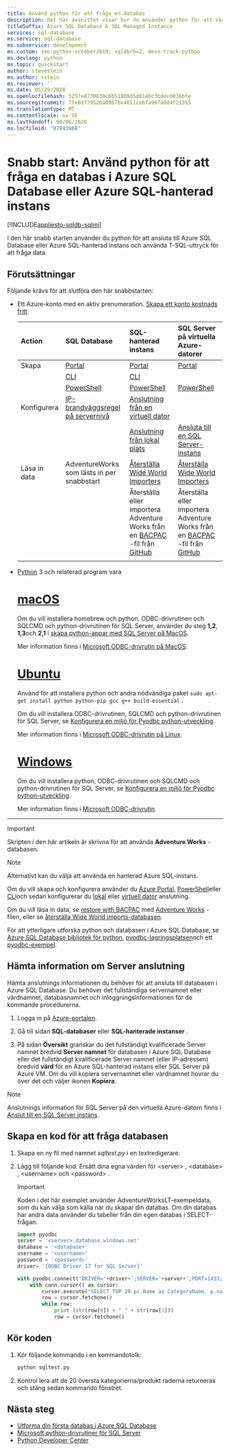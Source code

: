 ```yaml
---
title: Använd python för att fråga en databas
description: Det här avsnittet visar hur du använder python för att skapa ett program som ansluter till en databas i Azure SQL Database och frågar den med hjälp av Transact-SQL-uttryck.
titleSuffix: Azure SQL Database & SQL Managed Instance
services: sql-database
ms.service: sql-database
ms.subservice: development
ms.custom: seo-python-october2019, sqldbrb=2, devx-track-python
ms.devlang: python
ms.topic: quickstart
author: stevestein
ms.author: sstein
ms.reviewer: ''
ms.date: 05/29/2020
ms.openlocfilehash: 5257e8730830c6b51808d5d014bc3bdec6036bfe
ms.sourcegitcommit: 7fe8df79526a0067be4651ce6fa96fa9d4f21355
ms.translationtype: MT
ms.contentlocale: sv-SE
ms.lasthandoff: 08/06/2020
ms.locfileid: "87843988"
---
```

# <a name="quickstart-use-python-to-query-a-database-in-azure-sql-database-or-azure-sql-managed-instance"></a>Snabb start: Använd python för att fråga en databas i Azure SQL Database eller Azure SQL-hanterad instans
[!INCLUDE[appliesto-sqldb-sqlmi](../includes/appliesto-sqldb-sqlmi.md)]

I den här snabb starten använder du python för att ansluta till Azure SQL Database eller Azure SQL-hanterad instans och använda T-SQL-uttryck för att fråga data.

## <a name="prerequisites"></a>Förutsättningar

Följande krävs för att slutföra den här snabbstarten:

- Ett Azure-konto med en aktiv prenumeration. [Skapa ett konto kostnads fritt](https://azure.microsoft.com/free/?ref=microsoft.com&utm_source=microsoft.com&utm_medium=docs&utm_campaign=visualstudio).

  | Action | SQL Database | SQL-hanterad instans | SQL Server på virtuella Azure-datorer |
  |:--- |:--- |:---|:---|
  | Skapa| [Portal](single-database-create-quickstart.md) | [Portal](../managed-instance/instance-create-quickstart.md) | [Portal](../virtual-machines/windows/sql-vm-create-portal-quickstart.md)
  || [CLI](scripts/create-and-configure-database-cli.md) | [CLI](https://medium.com/azure-sqldb-managed-instance/working-with-sql-managed-instance-using-azure-cli-611795fe0b44) |
  || [PowerShell](scripts/create-and-configure-database-powershell.md) | [PowerShell](../managed-instance/scripts/create-configure-managed-instance-powershell.md) | [PowerShell](../virtual-machines/windows/sql-vm-create-powershell-quickstart.md)
  | Konfigurera | [IP-brandväggsregel på servernivå](firewall-create-server-level-portal-quickstart.md)| [Anslutning från en virtuell dator](../managed-instance/connect-vm-instance-configure.md)|
  |||[Anslutning från lokal plats](../managed-instance/point-to-site-p2s-configure.md) | [Ansluta till en SQL Server-instans](../virtual-machines/windows/sql-vm-create-portal-quickstart.md)
  |Läsa in data|AdventureWorks som lästs in per snabbstart|[Återställa Wide World Importers](../managed-instance/restore-sample-database-quickstart.md) | [Återställa Wide World Importers](../managed-instance/restore-sample-database-quickstart.md) |
  |||Återställa eller importera Adventure Works från en [BACPAC](database-import.md) -fil från [GitHub](https://github.com/Microsoft/sql-server-samples/tree/master/samples/databases/adventure-works)| Återställa eller importera Adventure Works från en [BACPAC](database-import.md) -fil från [GitHub](https://github.com/Microsoft/sql-server-samples/tree/master/samples/databases/adventure-works)|
  |||

- [Python](https://python.org/downloads) 3 och relaterad program vara

  # <a name="macos"></a>[macOS](#tab/macos)

  Om du vill installera homebrew och python, ODBC-drivrutinen och SQLCMD och python-drivrutinen för SQL Server, använder du steg **1,2**, **1,3**och **2,1** i [skapa python-appar med SQL Server på MacOS](https://www.microsoft.com/sql-server/developer-get-started/python/mac/).

  Mer information finns i [Microsoft ODBC-drivrutin på MacOS](/sql/connect/odbc/linux-mac/installing-the-microsoft-odbc-driver-for-sql-server).

  # <a name="ubuntu"></a>[Ubuntu](#tab/ubuntu)

  Använd för att installera python och andra nödvändiga paket `sudo apt-get install python python-pip gcc g++ build-essential` .

  Om du vill installera ODBC-drivrutinen, SQLCMD och python-drivrutinen för SQL Server, se [Konfigurera en miljö för Pyodbc python-utveckling](/sql/connect/python/pyodbc/step-1-configure-development-environment-for-pyodbc-python-development#linux).

  Mer information finns i [Microsoft ODBC-drivrutin på Linux](/sql/connect/odbc/linux-mac/installing-the-microsoft-odbc-driver-for-sql-server).

  # <a name="windows"></a>[Windows](#tab/windows)

  Om du vill installera python, ODBC-drivrutinen och SQLCMD och python-drivrutinen för SQL Server, se [Konfigurera en miljö för Pyodbc python-utveckling](/sql/connect/python/pyodbc/step-1-configure-development-environment-for-pyodbc-python-development#windows).

  Mer information finns i [Microsoft ODBC-drivrutin](/sql/connect/odbc/microsoft-odbc-driver-for-sql-server).

---

> [!IMPORTANT]
> Skripten i den här artikeln är skrivna för att använda **Adventure Works** -databasen.

> [!NOTE]
> Alternativt kan du välja att använda en hanterad Azure SQL-instans.
>
> Om du vill skapa och konfigurera använder du [Azure Portal](../managed-instance/instance-create-quickstart.md), [PowerShell](../managed-instance/scripts/create-configure-managed-instance-powershell.md)eller [CLI](https://medium.com/azure-sqldb-managed-instance/working-with-sql-managed-instance-using-azure-cli-611795fe0b44)och sedan konfigurerar du [lokal](../managed-instance/point-to-site-p2s-configure.md) eller [virtuell dator](../managed-instance/connect-vm-instance-configure.md) anslutning.
>
> Om du vill läsa in data, se [restore with BACPAC](database-import.md) med [Adventure Works](https://github.com/Microsoft/sql-server-samples/tree/master/samples/databases/adventure-works) -filen, eller se [återställa Wide World imports-databasen](../managed-instance/restore-sample-database-quickstart.md).

För att ytterligare utforska python och databasen i Azure SQL Database, se [Azure SQL Database bibliotek för python](/python/api/overview/azure/sql), [pyodbc-lagringsplatsen](https://github.com/mkleehammer/pyodbc/wiki/)och ett [pyodbc-exempel](https://github.com/mkleehammer/pyodbc/wiki/Getting-started).

## <a name="get-server-connection-information"></a>Hämta information om Server anslutning

Hämta anslutnings informationen du behöver för att ansluta till databasen i Azure SQL Database. Du behöver det fullständiga servernamnet eller värdnamnet, databasnamnet och inloggningsinformationen för de kommande procedurerna.

1. Logga in på [Azure-portalen](https://portal.azure.com/).

2. Gå till sidan **SQL-databaser** eller **SQL-hanterade instanser** .

3. På sidan **Översikt** granskar du det fullständigt kvalificerade Server namnet bredvid **Server namnet** för databasen i Azure SQL Database eller det fullständigt kvalificerade Server namnet (eller IP-adressen) bredvid **värd** för en Azure SQL-hanterad instans eller SQL Server på Azure VM. Om du vill kopiera servernamnet eller värdnamnet hovrar du över det och väljer ikonen **Kopiera**.

> [!NOTE]
> Anslutnings information för SQL Server på den virtuella Azure-datorn finns i [Anslut till en SQL Server instans](../virtual-machines/windows/sql-vm-create-portal-quickstart.md#connect-to-sql-server).

## <a name="create-code-to-query-your-database"></a>Skapa en kod för att fråga databasen 

1. Skapa en ny fil med namnet *sqltest.py* i en textredigerare.  
   
1. Lägg till följande kod. Ersätt dina egna värden för \<server> , \<database> , \<username> och \<password> .
   
   >[!IMPORTANT]
   >Koden i det här exemplet använder AdventureWorksLT-exempeldata, som du kan välja som källa när du skapar din databas. Om din databas har andra data använder du tabeller från din egen databas i SELECT-frågan. 
   
   ```python
   import pyodbc
   server = '<server>.database.windows.net'
   database = '<database>'
   username = '<username>'
   password = '<password>'   
   driver= '{ODBC Driver 17 for SQL Server}'
   
   with pyodbc.connect('DRIVER='+driver+';SERVER='+server+';PORT=1433;DATABASE='+database+';UID='+username+';PWD='+ password) as conn:
       with conn.cursor() as cursor:
           cursor.execute("SELECT TOP 20 pc.Name as CategoryName, p.name as ProductName FROM [SalesLT].[ProductCategory] pc JOIN [SalesLT].[Product] p ON pc.productcategoryid = p.productcategoryid")
           row = cursor.fetchone()
           while row:
               print (str(row[0]) + " " + str(row[1]))
               row = cursor.fetchone()
   ```
   

## <a name="run-the-code"></a>Kör koden

1. Kör följande kommando i en kommandotolk:

   ```cmd
   python sqltest.py
   ```

1. Kontrol lera att de 20 översta kategorierna/produkt raderna returneras och stäng sedan kommando fönstret.

## <a name="next-steps"></a>Nästa steg

- [Utforma din första databas i Azure SQL Database](design-first-database-tutorial.md)
- [Microsoft python-drivrutiner för SQL Server](https://docs.microsoft.com/sql/connect/python/python-driver-for-sql-server/)
- [Python Developer Center](https://azure.microsoft.com/develop/python/?v=17.23h)

